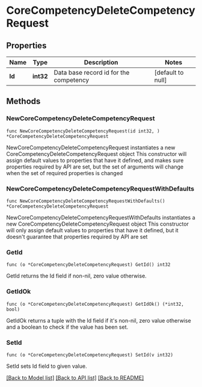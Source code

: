 # CoreCompetencyDeleteCompetencyRequest

## Properties

Name | Type | Description | Notes
------------ | ------------- | ------------- | -------------
**Id** | **int32** | Data base record id for the competency | [default to null]

## Methods

### NewCoreCompetencyDeleteCompetencyRequest

`func NewCoreCompetencyDeleteCompetencyRequest(id int32, ) *CoreCompetencyDeleteCompetencyRequest`

NewCoreCompetencyDeleteCompetencyRequest instantiates a new CoreCompetencyDeleteCompetencyRequest object
This constructor will assign default values to properties that have it defined,
and makes sure properties required by API are set, but the set of arguments
will change when the set of required properties is changed

### NewCoreCompetencyDeleteCompetencyRequestWithDefaults

`func NewCoreCompetencyDeleteCompetencyRequestWithDefaults() *CoreCompetencyDeleteCompetencyRequest`

NewCoreCompetencyDeleteCompetencyRequestWithDefaults instantiates a new CoreCompetencyDeleteCompetencyRequest object
This constructor will only assign default values to properties that have it defined,
but it doesn't guarantee that properties required by API are set

### GetId

`func (o *CoreCompetencyDeleteCompetencyRequest) GetId() int32`

GetId returns the Id field if non-nil, zero value otherwise.

### GetIdOk

`func (o *CoreCompetencyDeleteCompetencyRequest) GetIdOk() (*int32, bool)`

GetIdOk returns a tuple with the Id field if it's non-nil, zero value otherwise
and a boolean to check if the value has been set.

### SetId

`func (o *CoreCompetencyDeleteCompetencyRequest) SetId(v int32)`

SetId sets Id field to given value.



[[Back to Model list]](../README.md#documentation-for-models) [[Back to API list]](../README.md#documentation-for-api-endpoints) [[Back to README]](../README.md)


